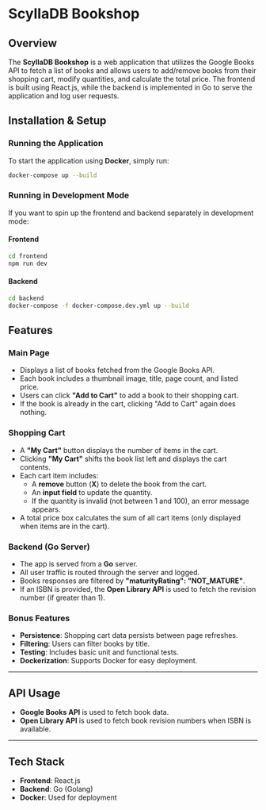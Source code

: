# ScyllaDB Bookshop

## Overview
The **ScyllaDB Bookshop** is a web application that utilizes the Google Books API to fetch a list of books and allows users to add/remove books from their shopping cart, modify quantities, and calculate the total price. The frontend is built using React.js, while the backend is implemented in Go to serve the application and log user requests.

## Installation & Setup
### Running the Application
To start the application using **Docker**, simply run:
```sh
docker-compose up --build
```

### Running in Development Mode
If you want to spin up the frontend and backend separately in development mode:
#### Frontend
```sh
cd frontend
npm run dev
```
#### Backend
```sh
cd backend
docker-compose -f docker-compose.dev.yml up --build
```

## Features
### Main Page
- Displays a list of books fetched from the Google Books API.
- Each book includes a thumbnail image, title, page count, and listed price.
- Users can click **"Add to Cart"** to add a book to their shopping cart.
- If the book is already in the cart, clicking "Add to Cart" again does nothing.

### Shopping Cart
- A **"My Cart"** button displays the number of items in the cart.
- Clicking **"My Cart"** shifts the book list left and displays the cart contents.
- Each cart item includes:
  - A **remove** button (**X**) to delete the book from the cart.
  - An **input field** to update the quantity.
  - If the quantity is invalid (not between 1 and 100), an error message appears.
- A total price box calculates the sum of all cart items (only displayed when items are in the cart).

### Backend (Go Server)
- The app is served from a **Go** server.
- All user traffic is routed through the server and logged.
- Books responses are filtered by **"maturityRating": "NOT_MATURE"**.
- If an ISBN is provided, the **Open Library API** is used to fetch the revision number (if greater than 1).

### Bonus Features
- **Persistence**: Shopping cart data persists between page refreshes.
- **Filtering**: Users can filter books by title.
- **Testing**: Includes basic unit and functional tests.
- **Dockerization**: Supports Docker for easy deployment.

---



## API Usage
- **Google Books API** is used to fetch book data.
- **Open Library API** is used to fetch book revision numbers when ISBN is available.

---

## Tech Stack
- **Frontend**: React.js
- **Backend**: Go (Golang)
- **Docker**: Used for deployment

